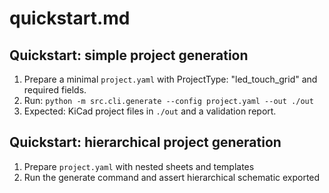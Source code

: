 # quickstart.md

## Quickstart: simple project generation

1. Prepare a minimal `project.yaml` with ProjectType: "led_touch_grid" and required fields.
2. Run: `python -m src.cli.generate --config project.yaml --out ./out`
3. Expected: KiCad project files in `./out` and a validation report.

## Quickstart: hierarchical project generation

1. Prepare `project.yaml` with nested sheets and templates
2. Run the generate command and assert hierarchical schematic exported
